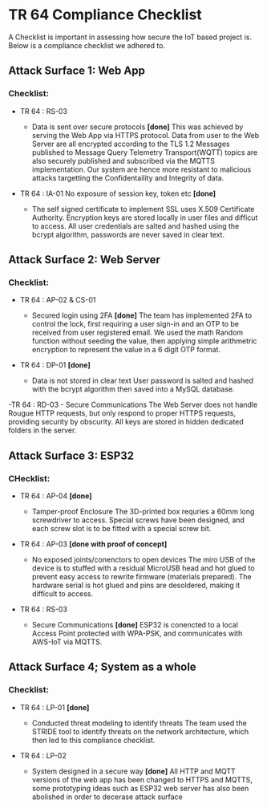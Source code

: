 # TR 64 Compliance Checklist

A Checklist is important in assessing how secure the IoT based project is. Below is a compliance checklist we adhered to.

## Attack Surface 1: Web App
### Checklist:
- TR 64 : RS-03
    - Data is sent over secure protocols **[done]**
      This was achieved by serving the Web App via HTTPS protocol. Data from user to the Web Server are all encrypted according to the TLS 1.2
      Messages published to Message Query Telemetry Transport(WQTT) topics are also securely published and subscribed via the MQTTS implementation.
      Our system are hence more resistant to malicious attacks targetting the Confidentaility and Integrity of data.

- TR 64 : IA-01
No exposure of session key, token etc **[done]**
    - The self signed certificate to implement SSL uses X.509 Certificate Authority. Encryption keys are stored locally in user files and difficut to 
    access. All user credentials are salted and hashed using the bcrypt algorithm, passwords are never saved in clear text. 


## Attack Surface 2: Web Server
### Checklist:
- TR 64 : AP-02 & CS-01
    - Secured login using 2FA **[done]**
    The team has implemented 2FA to control the lock, first requiring a user sign-in and an OTP to be received from user registered email. We used the math Random function without seeding the value, then applying simple arithmetric encryption to represent the value in a 6 digit OTP format.
    
- TR 64 : DP-01 **[done]**
    - Data is not stored in clear text
    User password is salted and hashed with the bcrypt algorithm then saved into a MySQL database.

-TR 64 : RD-03
    - Secure Communications
    The Web Server does not handle Rougue HTTP requests, but only respond to proper HTTPS requests, providing security by obscurity. All keys are stored in hidden dedicated folders in the server.
    
## Attack Surface  3: ESP32
### CHecklist:
- TR 64 : AP-04 **[done]**
    - Tamper-proof Enclosure
    The 3D-printed box requries a 60mm long screwdriver to access. Special screws have been designed, and each screw slot is to be fitted with a special screw bit. 

- TR 64 : AP-03 **[done with proof of concept]**
    - No exposed joints/conenctors to open devices 
    The miro USB of the device is to stuffed with a residual MicroUSB head and hot glued to prevent easy access to rewrite firmware (materials prepared). The hardware serial is hot glued and pins are desoldered, making it difficult to access.
    
- TR 64 : RS-03
    - Secure Communications **[done]**
    ESP32 is conencted to a local Access Point protected with WPA-PSK, and communicates with AWS-IoT via MQTTS.
    
## Attack Surface 4; System as a whole
### Checklist:
- TR 64 : LP-01  **[done]**
    - Conducted threat modeling to identify threats
    The team used the STRIDE tool to identify threats on the network architecture, which then led to this compliance checklist. 
    
- TR 64 : LP-02 
    - System designed in a secure way **[done]**
    All HTTP and MQTT versions of the web app has been changed to HTTPS and MQTTS, some prototyping ideas such as ESP32 web server has also been abolished in order to decerase attack surface
